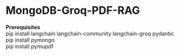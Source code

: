 # MongoDB-Groq-PDF-RAG

**Prerequisites**  
pip install langchain langchain-community langchain-groq pydantic  
pip install pymongo  
pip install pymupdf  
